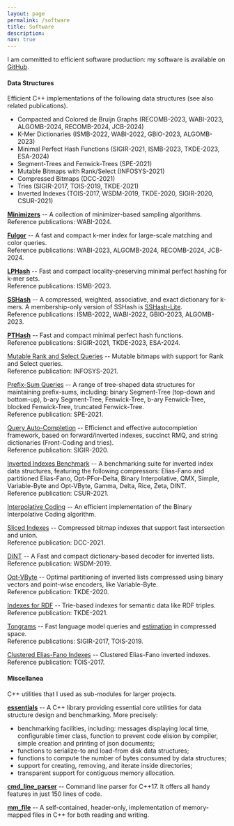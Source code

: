 ```yaml
---
layout: page
permalink: /software
title: Software
description:
nav: true
---
```


I am committed to efficient software production: my software is available on
[GitHub](https://github.com/jermp).


#### **Data Structures**

Efficient C++ implementations of the following data structures (see also related publications).

- Compacted and Colored de Bruijn Graphs (RECOMB-2023, WABI-2023, ALGOMB-2024, RECOMB-2024, JCB-2024)
- K-Mer Dictionaries (ISMB-2022, WABI-2022, GBIO-2023, ALGOMB-2023)
- Minimal Perfect Hash Functions (SIGIR-2021, ISMB-2023, TKDE-2023, ESA-2024)
- Segment-Trees and Fenwick-Trees (SPE-2021)
- Mutable Bitmaps with Rank/Select (INFOSYS-2021)
- Compressed Bitmaps (DCC-2021)
- Tries (SIGIR-2017, TOIS-2019, TKDE-2021)
- Inverted Indexes (TOIS-2017, WSDM-2019, TKDE-2020, SIGIR-2020, CSUR-2021)

**[Minimizers](https://github.com/jermp/minimizers)** --
A collection of minimizer-based sampling algorithms.
<br />
Reference publications: WABI-2024.

**[Fulgor](https://github.com/jermp/fulgor)** --
A fast and compact k-mer index for large-scale matching and color queries.
<br />
Reference publications: WABI-2023, ALGOMB-2024, RECOMB-2024, JCB-2024.

**[LPHash](https://github.com/jermp/lphash)** --
Fast and compact locality-preserving minimal perfect hashing for k-mer sets.
<br />
Reference publications: ISMB-2023.

**[SSHash](https://github.com/jermp/sshash)** --
A compressed, weighted, associative, and exact dictionary for k-mers.
A membership-only version of SSHash is [SSHash-Lite](https://github.com/jermp/sshash-lite).
<br />
Reference publications: ISMB-2022, WABI-2022, GBIO-2023, ALGOMB-2023.

**[PTHash](https://github.com/jermp/pthash)** --
Fast and compact minimal perfect hash functions.
<br />
Reference publications: SIGIR-2021, TKDE-2023, ESA-2024.

[Mutable Rank and Select Queries](https://github.com/jermp/mutable_rank_select) --
Mutable bitmaps with support for Rank and Select queries.
<br />
Reference publication: INFOSYS-2021.

[Prefix-Sum Queries](https://github.com/jermp/psds) --
A range of tree-shaped data structures for maintaining prefix-sums, including:
binary Segment-Tree (top-down and bottom-up),
b-ary Segment-Tree,
Fenwick-Tree,
b-ary Fenwick-Tree,
blocked Fenwick-Tree,
truncated Fenwick-Tree.
<br />
Reference publication: SPE-2021.

[Query Auto-Completion](https://github.com/jermp/autocomplete) --
Efficienct and effective
autocompletion framework, based on forward/inverted indexes, succinct RMQ, and string dictionaries (Front-Coding and tries).
<br />
Reference publication: SIGIR-2020.

[Inverted Indexes Benchmark](https://github.com/jermp/2i_bench) --
A benchmarking suite for inverted index data structures, featuring the following compressors:
Elias-Fano and partitioned Elias-Fano,
Opt-PFor-Delta,
Binary Interpolative,
QMX,
Simple,
Variable-Byte and Opt-VByte,
Gamma, Delta, Rice, Zeta,
DINT.
<br />
Reference publication: CSUR-2021.

[Interpolative Coding](https://github.com/jermp/interpolative_coding) --
An efficient implementation of the Binary Interpolative Coding
algorithm.

[Sliced Indexes](https://github.com/jermp/s_indexes) --
Compressed bitmap indexes that support fast intersection and union.
<br />
Reference publication: DCC-2021.

[DINT](https://github.com/jermp/dint) --
A Fast and compact dictionary-based decoder for inverted lists.
<br />
Reference publication: WSDM-2019.

[Opt-VByte](https://github.com/jermp/opt_vbyte) --
Optimal partitioning of inverted lists compressed using binary vectors
and point-wise encoders, like Variable-Byte.
<br />
Reference publication: TKDE-2020.

[Indexes for RDF](https://github.com/jermp/rdf_indexes) --
Trie-based indexes for semantic data like RDF triples.
<br />
Reference publication: TKDE-2021.

[Tongrams](https://github.com/jermp/tongrams) --
Fast language model queries and [estimation](https://github.com/jermp/tongrams_estimation) in compressed space.
<br />
Reference publications: SIGIR-2017, TOIS-2019.

[Clustered Elias-Fano Indexes](https://github.com/jermp/clustered_elias_fano_indexes) --
Clustered Elias-Fano inverted indexes.
<br />
Reference publication: TOIS-2017.

#### **Miscellanea**

C++ utilities that I used as sub-modules for larger projects.

**[essentials](https://github.com/jermp/essentials)** --
A C++ library providing essential core utilities for data structure design and benchmarking. More precisely:

- benchmarking facilities, including: messages displaying local time, configurable timer class, function to prevent code elision by compiler, simple creation and printing of json documents;
- functions to serialize-to and load-from disk data structures;
- functions to compute the number of bytes consumed by data structures;
- support for creating, removing, and iterate inside directories;
- transparent support for contiguous memory allocation.

**[cmd_line_parser](https://github.com/jermp/cmd_line_parser)** --
Command line parser for C++17. It offers all handy features in just 150 lines of code.

**[mm_file](https://github.com/jermp/mm_file)** --
A self-contained, header-only, implementation of memory-mapped files in C++ for both reading and writing.
